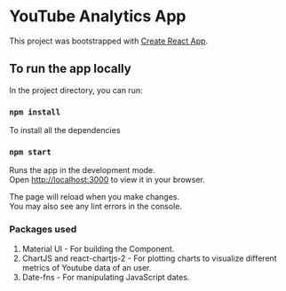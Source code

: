 # YouTube Analytics App

This project was bootstrapped with [Create React App](https://github.com/facebook/create-react-app).

## To run the app locally

In the project directory, you can run:

### `npm install`

To install all the dependencies

### `npm start`

Runs the app in the development mode.\
Open [http://localhost:3000](http://localhost:3000) to view it in your browser.

The page will reload when you make changes.\
You may also see any lint errors in the console.

### Packages used

1. Material UI - For building the Component.
2. ChartJS and react-chartjs-2 - For plotting charts to visualize different metrics of Youtube data of an user.
3. Date-fns - For manipulating JavaScript dates.
